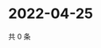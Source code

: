 # 2022-04-25

共 0 条

<!-- BEGIN WEIBO -->
<!-- 最后更新时间 Mon Apr 25 2022 18:23:36 GMT+0800 (China Standard Time) -->

<!-- END WEIBO -->
